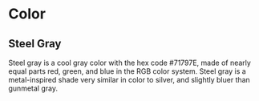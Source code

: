 # Color

## Steel Gray

Steel gray is a cool gray color with the hex code #71797E, made of nearly equal parts red, green, and blue in the RGB color system. Steel gray is a metal-inspired shade very similar in color to silver, and slightly bluer than gunmetal gray.
